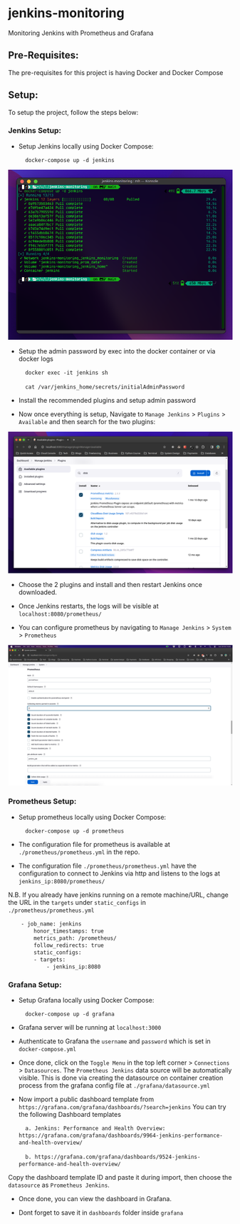 # jenkins-monitoring
Monitoring Jenkins with Prometheus and Grafana

## Pre-Requisites:
The pre-requisites for this project is having Docker and Docker Compose

## Setup:
To setup the project, follow the steps below:

### Jenkins Setup:
- Setup Jenkins locally using Docker Compose:

        docker-compose up -d jenkins

![Jenkins](images/terminal-jenkins.png)

- Setup the admin password by exec into the docker container or via docker logs

        docker exec -it jenkins sh

        cat /var/jenkins_home/secrets/initialAdminPassword

- Install the recommended plugins and setup admin password

- Now once everything is setup, Navigate to `Manage Jenkins` > `Plugins` > `Available` and then search for the two plugins:

![Plugins](images/jenkins-plugins.png)

- Choose the 2 plugins and install and then restart Jenkins once downloaded.

- Once Jenkins restarts, the logs will be visible at `localhost:8080/prometheus/`

- You can configure prometheus by navigating to `Manage Jenkins` > `System` > `Prometheus`

![Prometheus-Jenkins](images/jenkins-system-config.png)


### Prometheus Setup:
- Setup prometheus locally using Docker Compose:

        docker-compose up -d prometheus

- The configuration file for prometheus is available at `./prometheus/prometheus.yml` in the repo.

- The configuration file `./prometheus/prometheus.yml` have the configuration to connect to Jenkins via http and listens to the logs at `jenkins_ip:8080/prometheus/`

N.B. If you already have jenkins running on a remote machine/URL, change the URL in the `targets` under `static_configs` in `./prometheus/prometheus.yml`


        - job_name: jenkins
            honor_timestamps: true
            metrics_path: /prometheus/
            follow_redirects: true
            static_configs:
            - targets:
                - jenkins_ip:8080

### Grafana Setup:
- Setup Grafana locally using Docker Compose:

        docker-compose up -d grafana

- Grafana server will be running at `localhost:3000`

- Authenticate to Grafana the `username` and `password` which is set in `docker-compose.yml`

- Once done, click on the `Toggle Menu` in the top left corner > `Connections` > `Datasources`. The `Prometheus Jenkins` data source will be automatically visible. This is done via creating the datasource on container creation process from the grafana config file at `./grafana/datasource.yml`

- Now import a public dashboard template from `https://grafana.com/grafana/dashboards/?search=jenkins`
You can try the following Dashboard templates

        a. Jenkins: Performance and Health Overview: https://grafana.com/grafana/dashboards/9964-jenkins-performance-and-health-overview/

        b. https://grafana.com/grafana/dashboards/9524-jenkins-performance-and-health-overview/

Copy the dashboard template ID and paste it during import, then choose the `datasource` as `Prometheus Jenkins`.

- Once done, you can view the dashboard in Grafana.

- Dont forget to save it in `dashboards` folder inside `grafana`
